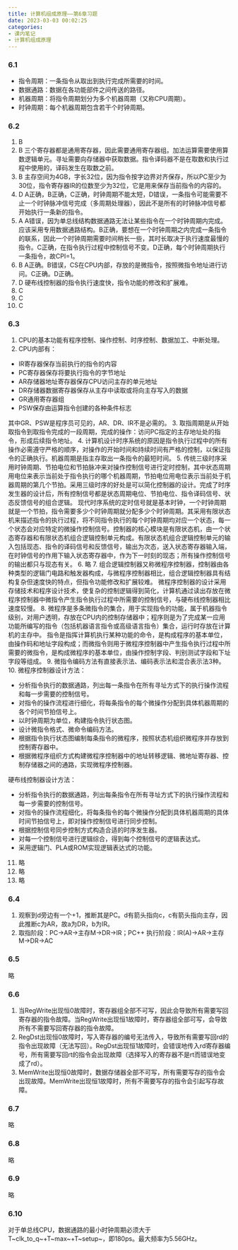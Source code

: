 ```yaml
---
title: 计算机组成原理——第6章习题
date: 2023-03-03 00:02:25
categories:
- 课内笔记
- 计算机组成原理
---
```

### 6.1
- 指令周期：一条指令从取出到执行完成所需要的时间。
- 数据通路：数据在各功能部件之间传送的路径。
- 机器周期：将指令周期划分为多个机器周期（又称CPU周期）。
- 时钟周期：每个机器周期包含若干个时钟周期。

### 6.2
1. B
2. B
三个寄存器都是通用寄存器，因此需要通用寄存器组。加法运算需要使用算数逻辑单元。寻址需要向存储器中获取数据。指令译码器不是在取数和执行过程中使用的，译码发生在取数之前。
3. B
主存空间为4GB，字长32位，因为指令按字边界对齐保存，所以PC至少为30位，指令寄存器IR的位数至少为32位，它是用来保存当前指令的内容的。
4. D
A正确，B正确，C正确，时钟周期不能太短，D错误，一条指令可能需要不止一个时钟脉冲信号完成（多周期处理器），因此不是所有的时钟脉冲信号都开始执行一条新的指令。
5. A
A错误，因为单总线结构数据通路无法让某些指令在一个时钟周期内完成。应该采用专用数据通路结构。B正确，要想在一个时钟周期之内完成一条指令的联系，因此一个时钟周期需要时间稍长一些，其时长取决于执行速度最慢的指令。C正确，在指令执行过程中控制信号不变。D正确，每个时钟周期执行一条指令，故CPI=1。
6. B
A正确。B错误，CS在CPU内部，存放的是微指令，按照微指令地址进行访问。C正确。D正确。
7. D
硬布线控制器的指令执行速度快，指令功能的修改和扩展难。
8. C
9. C
10. C

### 6.3
1. CPU的基本功能有程序控制、操作控制、时序控制、数据加工、中断处理。
2. CPU内部有：
- IR寄存器保存当前执行的指令的内容
- PC寄存器保存将要执行指令的字节地址
- AR存储器地址寄存器保存CPU访问主存的单元地址
- DR存储器数据寄存器保存从主存中读取或将向主存写入的数据
- GR通用寄存器组
- PSW保存由运算指令创建的各种条件标志

其中GR、PSW是程序员可见的，AR、DR、IR不是必需的。
3. 取指周期是从开始取指令到取指令完成的一段周期，完成的操作：访问PC指定的主存地址处的指令，形成后续指令地址。
4. 计算机设计时序系统的原因是指令执行过程中的所有操作必需遵守严格的顺序，对操作的开始时间和持续时间有严格的控制，以保证指令的正确执行。机器周期是指主存取出一条指令的最短时间。
5. 传统三级时序采用时钟周期、节拍电位和节拍脉冲来对操作控制信号进行定时控制，其中状态周期用电位来表示当前处于指令执行的哪个机器周期，节拍电位用电位表示当前处于机器周期的第几个节拍。采用三级时序的好处是可以简化控制器的设计。完成了时序发生器的设计后，所有控制信号都是状态周期电位、节拍电位、指令译码信号、状态反馈信号的组合逻辑。
现代时序系统的定时信号就是基本时钟，一个时钟周期就是一个节拍，指令需要多少个时钟周期就分配多少个时钟周期。其采用有限状态机来描述指令的执行过程，将不同指令执行的每个时钟周期均对应一个状态，每一个状态会对应特定的微操作控制信号。控制器的核心模块是有限状态机，由一个状态寄存器和有限状态机组合逻辑控制单元构成。有限状态机组合逻辑控制单元的输入包括现态、指令的译码信号和反馈信号，输出为次态，送入状态寄存器输入端，在时钟信号的作用下输入状态寄存器中，作为下一时刻的现态；所有操作控制信号的输出都只与现态有关。
6. 略
7. 组合逻辑控制器又称微程序控制器，控制器由各种类型的逻辑门电路和触发器构成，与微程序控制器相比，组合逻辑控制器具有结构复杂但速度快的特点，但指令功能修改和扩展较难。
微程序控制器的设计采用存储技术和程序设计技术，使复杂的控制逻辑得到简化，计算机通过读出存放在微程序控制器中微指令产生指令执行过程中所需要的控制信号，与硬布线控制器相比速度较慢。
8. 微程序是多条微指令的集合，用于实现指令的功能，属于机器指令级别，对用户透明，存放在CPU内的控制存储器中；程序则是为了完成某一应用功能所编写的指令（包括机器语言指令或高级语言指令）集合，运行时存放在计算机的主存中。
指令是指挥计算机执行某种功能的命令，是构成程序的基本单位，由操作码和地址字段构成；而微指令则用于微程序控制器中产生指令执行过程中所需要的微指令，是构成微程序的基本单位，由操作控制字段、判别测试字段和下址字段等组成。
9. 微指令编码方法有直接表示法、编码表示法和混合表示法3种。
10. 微程序控制器设计方法：
- 分析指令执行的数据通路，列出每一条指令在所有寻址方式下的执行操作流程和每一步需要的控制信号。
- 对指令的操作流程进行细化，将每条指令的每个微操作分配到具体机器周期的各个时间节拍信号上。
- 以时钟周期为单位，构建指令执行状态图。
- 设计微指令格式、微命令编码方法。
- 根据指令执行状态图编制每条指令的微程序，按照状态机组织微程序并存放到控制寄存器中。
- 根据微程序组织方式构建微程序控制器中的地址转移逻辑、微地址寄存器、控制存储器之间的通路，实现微程序控制器。

硬布线控制器设计方法：
- 分析指令执行的数据通路，列出每条指令在所有寻址方式下的执行操作流程和每一步需要的控制信号。
- 对指令的操作流程细化，将每条指令的每个微操作分配到具体机器周期的具体时间节拍信号上，即对操作控制信号进行同步控制。
- 根据控制信号同步控制方式构造合适的时序发生器。
- 对每一个控制信号进行逻辑综合，得到每个控制信号的逻辑表达式。
- 采用逻辑门、PLA或ROM实现逻辑表达式的功能。

11. 略
12. 略
13. 略
### 6.4
1. 观察到d旁边有一个+1，推断其是PC。d有箭头指向c，c有箭头指向主存，因此推断c为AR，故a为DR，b为IR。
2. 取指阶段：PC→AR→主存M→DR→IR；PC++
执行阶段：IR(A)→AR→主存M→DR→AC
### 6.5
略
### 6.6
1. 当RegWrite出现恒0故障时，寄存器组全部不可写，因此会导致所有需要写回寄存器的指令故障。当RegWrite出现恒1故障时，寄存器组全部可写，会导致所有不需要写回寄存器的指令故障。
2. RegDst出现恒0故障时，写入寄存器的编号无法传入，导致所有需要写回rd的指令出现故障（无法写回）。RegDst出现恒1故障时，会错误地传入rd寄存器编号，所有需要写回rt的指令会出现故障（选择写入的寄存器不是rt而错误地变成了rd）。
3. MemWrite出现恒0故障时，数据存储器全部不可写，所有需要写存的指令会出现故障。MemWrite出现恒1故障时，所有不需要写存的指令会引起写存故障。
### 6.7
略
### 6.8
略
### 6.9
略
### 6.10
对于单总线CPU，数据通路的最小时钟周期必须大于T~clk_to_q~+T~max~+T~setup~，即180ps。最大频率为5.56GHz。